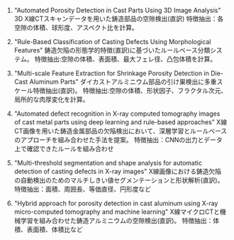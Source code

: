 1. "Automated Porosity Detection in Cast Parts Using 3D Image Analysis"
3D X線CTスキャンデータを用いた鋳造部品の空隙検出(直訳)
特徴抽出：各空隙の体積、球形度、アスペクト比を計算。

2. "Rule-Based Classification of Casting Defects Using Morphological Features"
鋳造欠陥の形態学的特徴(直訳)に基づいたルールベース分類システム。
特徴抽出:空隙の体積、表面積、最大フェレ径、凸包体積を計算。

3. "Multi-scale Feature Extraction for Shrinkage Porosity Detection in Die-Cast Aluminum Parts"
ダイカストアルミニウム部品の引け巣検出に多重スケール特徴抽出(直訳)。
特徴抽出:空隙の体積、形状因子、フラクタル次元、局所的な肉厚変化を計算。

4. "Automated defect recognition in X-ray computed tomography images of cast metal parts using deep learning and rule-based approaches"
X線CT画像を用いた鋳造金属部品の欠陥検出において、深層学習とルールベースのアプローチを組み合わせた手法を提案。
特徴抽出：CNNの出力とデータ上で確認できたルールを組み合わせ

5. "Multi-threshold segmentation and shape analysis for automatic detection of casting defects in X-ray images"
X線画像における鋳造欠陥の自動検出のためのマルチしきい値セグメンテーションと形状解析(直訳)。
特徴抽出：面積、周囲長、等価直径、円形度など

6. "Hybrid approach for porosity detection in cast aluminum using X-ray micro-computed tomography and machine learning"
X線マイクロCTと機械学習を組み合わせた鋳造アルミニウムの空隙検出(直訳)。
特徴抽出：体積、表面積、体積比など

